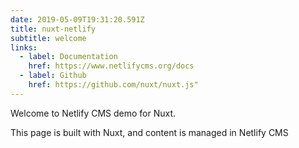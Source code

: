 ```yaml
---
date: 2019-05-09T19:31:20.591Z
title: nuxt-netlify
subtitle: welcome
links:
  - label: Documentation
    href: https://www.netlifycms.org/docs
  - label: Github
    href: https://github.com/nuxt/nuxt.js"
---
```

Welcome to Netlify CMS demo for Nuxt.

This page is built with Nuxt, and content is managed in Netlify CMS
